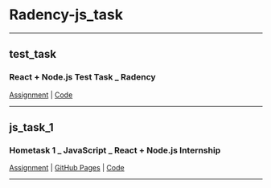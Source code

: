 # Radency-js_task

<hr>

## test_task 
### React + Node.js Test Task _ Radency

[Assignment](https://github.com/TheDimasas/Radency-js_task/blob/main/test_task/React%20%2B%20Node.js%20Test%20Task%20_%20Radency.docx) | [Code](https://github.com/TheDimasas/Radency-js_task/tree/main/test_task)

<hr>

## js_task_1
### Hometask 1 _ JavaScript _ React + Node.js Internship

[Assignment](https://github.com/TheDimasas/Radency-js_task/blob/main/js_task_1/Hometask%201%20_%20JavaScript%20_%20React%20%2B%20Node.js%20Internship.docx) | [GitHub Pages](https://thedimasas.github.io/Radency-js_task/js_task_1/index.html) | [Code](https://github.com/TheDimasas/Radency-js_task/tree/main/js_task_1)

<hr>

